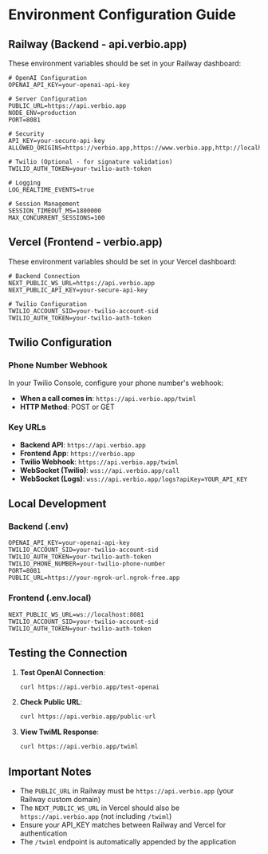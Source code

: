 # Environment Configuration Guide

## Railway (Backend - api.verbio.app)

These environment variables should be set in your Railway dashboard:

```env
# OpenAI Configuration
OPENAI_API_KEY=your-openai-api-key

# Server Configuration
PUBLIC_URL=https://api.verbio.app
NODE_ENV=production
PORT=8081

# Security
API_KEY=your-secure-api-key
ALLOWED_ORIGINS=https://verbio.app,https://www.verbio.app,http://localhost:3000

# Twilio (Optional - for signature validation)
TWILIO_AUTH_TOKEN=your-twilio-auth-token

# Logging
LOG_REALTIME_EVENTS=true

# Session Management
SESSION_TIMEOUT_MS=1800000
MAX_CONCURRENT_SESSIONS=100
```

## Vercel (Frontend - verbio.app)

These environment variables should be set in your Vercel dashboard:

```env
# Backend Connection
NEXT_PUBLIC_WS_URL=https://api.verbio.app
NEXT_PUBLIC_API_KEY=your-secure-api-key

# Twilio Configuration
TWILIO_ACCOUNT_SID=your-twilio-account-sid
TWILIO_AUTH_TOKEN=your-twilio-auth-token
```

## Twilio Configuration

### Phone Number Webhook
In your Twilio Console, configure your phone number's webhook:
- **When a call comes in**: `https://api.verbio.app/twiml`
- **HTTP Method**: POST or GET

### Key URLs

- **Backend API**: `https://api.verbio.app`
- **Frontend App**: `https://verbio.app`
- **Twilio Webhook**: `https://api.verbio.app/twiml`
- **WebSocket (Twilio)**: `wss://api.verbio.app/call`
- **WebSocket (Logs)**: `wss://api.verbio.app/logs?apiKey=YOUR_API_KEY`

## Local Development

### Backend (.env)
```env
OPENAI_API_KEY=your-openai-api-key
TWILIO_ACCOUNT_SID=your-twilio-account-sid
TWILIO_AUTH_TOKEN=your-twilio-auth-token
TWILIO_PHONE_NUMBER=your-twilio-phone-number
PORT=8081
PUBLIC_URL=https://your-ngrok-url.ngrok-free.app
```

### Frontend (.env.local)
```env
NEXT_PUBLIC_WS_URL=ws://localhost:8081
TWILIO_ACCOUNT_SID=your-twilio-account-sid
TWILIO_AUTH_TOKEN=your-twilio-auth-token
```

## Testing the Connection

1. **Test OpenAI Connection**: 
   ```bash
   curl https://api.verbio.app/test-openai
   ```

2. **Check Public URL**: 
   ```bash
   curl https://api.verbio.app/public-url
   ```

3. **View TwiML Response**: 
   ```bash
   curl https://api.verbio.app/twiml
   ```

## Important Notes

- The `PUBLIC_URL` in Railway must be `https://api.verbio.app` (your Railway custom domain)
- The `NEXT_PUBLIC_WS_URL` in Vercel should also be `https://api.verbio.app` (not including `/twiml`)
- Ensure your API_KEY matches between Railway and Vercel for authentication
- The `/twiml` endpoint is automatically appended by the application